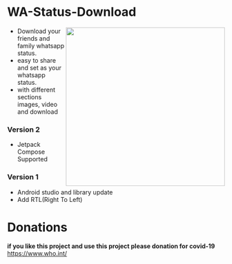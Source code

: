 # WA-Status-Download

<img src="https://github.com/KishanViramgama/WhatsApp-Status-Download/blob/master/app/src/main/res/drawable/app_demo.gif" height="368px" align="right" style="max-width:100%;">

<ul>
  <li>Download your friends and family whatsapp status.</li>
  <li>easy to share and set as your whatsapp status.</li>
  <li>with different sections images, video and download</li>
</ul>

<h3>Version 2</h3>
<ul>
  <li>Jetpack Compose Supported</li>
</ul>

<h3>Version 1</h3>
<ul>
  <li>Android studio and library update</li>
  <li>Add RTL(Right To Left)</li>
</ul>

# Donations
<b>if you like this project and use this project please donation for covid-19</b> <a href="https://www.who.int/" target="_blank" rel="noopener noreferrer">https://www.who.int/</a>
